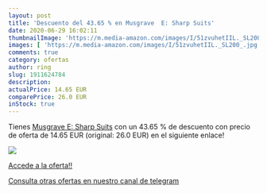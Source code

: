 ```yaml
---
layout: post
title: 'Descuento del 43.65 % en Musgrave  E: Sharp Suits'
date: 2020-06-29 16:02:11
thumbnailImage: 'https://m.media-amazon.com/images/I/51zvuhetIIL._SL200_.jpg'
images: [ 'https://m.media-amazon.com/images/I/51zvuhetIIL._SL200_.jpg' ]
comments: true
category: ofertas
author: ring
slug: 1911624784
description:
actualPrice: 14.65 EUR
comparePrice: 26.0 EUR
inStock: true
---
```


Tienes [Musgrave  E: Sharp Suits](https://www.amazon.com/dp/1911624784/?tag=redken08-20) con un 43.65 % de descuento con precio de oferta de 14.65 EUR (original: 26.0 EUR) en el siguiente enlace!

[![](https://m.media-amazon.com/images/I/51zvuhetIIL._SL200_.jpg)](https://www.amazon.com/dp/1911624784/?tag=redken08-20)

[Accede a la oferta!!](https://www.amazon.com/dp/1911624784/?tag=redken08-20)

[Consulta otras ofertas en nuestro canal de telegram](https://t.me/s/ofertas25)
